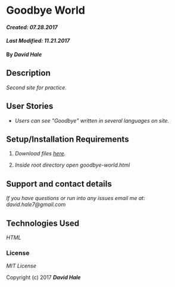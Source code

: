 # Goodbye World

#### _Created: 07.28.2017_
#### _Last Modified: 11.21.2017_

#### By _David Hale_

## Description

_Second site for practice._

## User Stories

* _Users can see "Goodbye" written in several languages on site._

## Setup/Installation Requirements

1. _Download files [here](https://github.com/phuzisham/goodbye-world.git)._

2. _Inside root directory open goodbye-world.html_

## Support and contact details

_If you have questions or run into any issues email me at: david.hale7@gmail.com_

## Technologies Used

_HTML_

### License

*MIT License*

Copyright (c) 2017 **_David Hale_**
